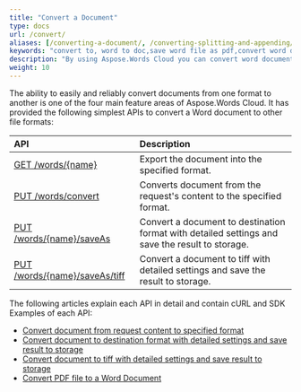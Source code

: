 ```yaml
---
title: "Convert a Document"
type: docs
url: /convert/
aliases: [/converting-a-document/, /converting-splitting-and-appending/]
keywords: "convert to, word to doc,save word file as pdf,convert word document to html,word doc to html,convert pdf to word,tiff file,Python, C#, Java, Ruby, PHP, NodeJS, Go, Android, Swift"
description: "By using Aspose.Words Cloud you can convert word document to PDF or whatever the format you want (please see the supported formats).You can perform this operation in various languages. Currently we support Python, C#, Java, Ruby, PHP, NodeJS, Go, Android, Swift. The ability to easily and reliably convert documents from one format to another is one of the four main feature areas of Aspose.Words Cloud. It can convert pdf to word, save word doc as image such as tiff file"
weight: 10
---
```


The ability to easily and reliably convert documents from one format to another is one of the four main feature areas of Aspose.Words Cloud. It has provided the following simplest APIs to convert a Word document to other file formats:

|API|Description|
| :- | :- |
|[GET /words/{name}](https://apireference.aspose.cloud/words/#/Convert/GetDocumentWithFormat)|Export the document into the specified format.|
|[PUT /words/convert](https://apireference.aspose.cloud/words/#/Convert/ConvertDocument)|Converts document from the request's content to the specified format.|
|[PUT /words/{name}/saveAs](https://apireference.aspose.cloud/words/#/Convert/SaveAs)|Convert a document to destination format with detailed settings and save the result to storage.|
|[PUT /words/{name}/saveAs/tiff](https://apireference.aspose.cloud/words/#/Convert/SaveAsTiff)|Convert a document to tiff with detailed settings and save the result to storage.|

The following articles explain each API in detail and contain cURL and SDK Examples of each API:
- [Convert document from request content to specified format](/convert-word-document-from-request-content-to-specified-format/)
- [Convert document to destination format with detailed settings and save result to storage](/convert-document-to-destination-format-with-detailed-settings-and-save-result-to-storage/)
- [Convert document to tiff with detailed settings and save result to storage](/convert-document-to-tiff-with-detailed-settings/)
- [Convert PDF file to a Word Document](/convert-pdf-document-to-word/)

